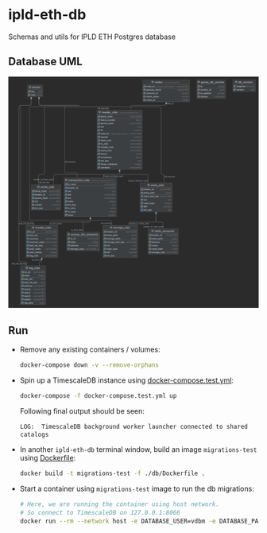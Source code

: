 # ipld-eth-db
Schemas and utils for IPLD ETH Postgres database

## Database UML
![](vulcanize_db.png)

## Run

* Remove any existing containers / volumes:

  ```bash
  docker-compose down -v --remove-orphans
  ```

* Spin up a TimescaleDB instance using [docker-compose.test.yml](./docker-compose.test.yml):

  ```bash
  docker-compose -f docker-compose.test.yml up
  ```

  Following final output should be seen:

    ```
    LOG:  TimescaleDB background worker launcher connected to shared catalogs
    ```

* In another `ipld-eth-db` terminal window, build an image `migrations-test` using [Dockerfile](./db/Dockerfile):

  ```bash
  docker build -t migrations-test -f ./db/Dockerfile .
  ```

* Start a container using `migrations-test` image to run the db migrations:

  ```bash
  # Here, we are running the container using host network.
  # So connect to TimescaleDB on 127.0.0.1:8066
  docker run --rm --network host -e DATABASE_USER=vdbm -e DATABASE_PASSWORD=password -e DATABASE_HOSTNAME=127.0.0.1 -e DATABASE_PORT=8066 -e DATABASE_NAME=vulcanize_testing_v4 migrations-test
  ```
